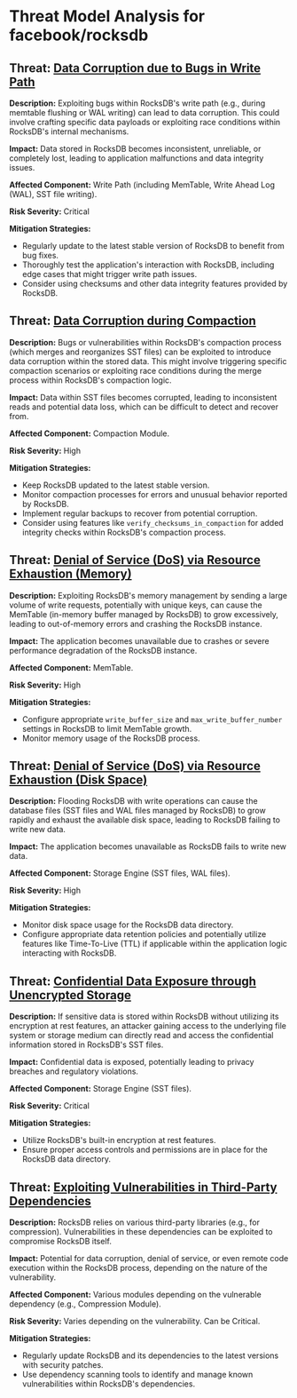 # Threat Model Analysis for facebook/rocksdb

## Threat: [Data Corruption due to Bugs in Write Path](./threats/data_corruption_due_to_bugs_in_write_path.md)

**Description:**  Exploiting bugs within RocksDB's write path (e.g., during memtable flushing or WAL writing) can lead to data corruption. This could involve crafting specific data payloads or exploiting race conditions within RocksDB's internal mechanisms.

**Impact:**  Data stored in RocksDB becomes inconsistent, unreliable, or completely lost, leading to application malfunctions and data integrity issues.

**Affected Component:**  Write Path (including MemTable, Write Ahead Log (WAL), SST file writing).

**Risk Severity:** Critical

**Mitigation Strategies:**
*   Regularly update to the latest stable version of RocksDB to benefit from bug fixes.
*   Thoroughly test the application's interaction with RocksDB, including edge cases that might trigger write path issues.
*   Consider using checksums and other data integrity features provided by RocksDB.

## Threat: [Data Corruption during Compaction](./threats/data_corruption_during_compaction.md)

**Description:** Bugs or vulnerabilities within RocksDB's compaction process (which merges and reorganizes SST files) can be exploited to introduce data corruption within the stored data. This might involve triggering specific compaction scenarios or exploiting race conditions during the merge process within RocksDB's compaction logic.

**Impact:**  Data within SST files becomes corrupted, leading to inconsistent reads and potential data loss, which can be difficult to detect and recover from.

**Affected Component:** Compaction Module.

**Risk Severity:** High

**Mitigation Strategies:**
*   Keep RocksDB updated to the latest stable version.
*   Monitor compaction processes for errors and unusual behavior reported by RocksDB.
*   Implement regular backups to recover from potential corruption.
*   Consider using features like `verify_checksums_in_compaction` for added integrity checks within RocksDB's compaction process.

## Threat: [Denial of Service (DoS) via Resource Exhaustion (Memory)](./threats/denial_of_service__dos__via_resource_exhaustion__memory_.md)

**Description:**  Exploiting RocksDB's memory management by sending a large volume of write requests, potentially with unique keys, can cause the MemTable (in-memory buffer managed by RocksDB) to grow excessively, leading to out-of-memory errors and crashing the RocksDB instance.

**Impact:** The application becomes unavailable due to crashes or severe performance degradation of the RocksDB instance.

**Affected Component:** MemTable.

**Risk Severity:** High

**Mitigation Strategies:**
*   Configure appropriate `write_buffer_size` and `max_write_buffer_number` settings in RocksDB to limit MemTable growth.
*   Monitor memory usage of the RocksDB process.

## Threat: [Denial of Service (DoS) via Resource Exhaustion (Disk Space)](./threats/denial_of_service__dos__via_resource_exhaustion__disk_space_.md)

**Description:**  Flooding RocksDB with write operations can cause the database files (SST files and WAL files managed by RocksDB) to grow rapidly and exhaust the available disk space, leading to RocksDB failing to write new data.

**Impact:** The application becomes unavailable as RocksDB fails to write new data.

**Affected Component:**  Storage Engine (SST files, WAL files).

**Risk Severity:** High

**Mitigation Strategies:**
*   Monitor disk space usage for the RocksDB data directory.
*   Configure appropriate data retention policies and potentially utilize features like Time-To-Live (TTL) if applicable within the application logic interacting with RocksDB.

## Threat: [Confidential Data Exposure through Unencrypted Storage](./threats/confidential_data_exposure_through_unencrypted_storage.md)

**Description:** If sensitive data is stored within RocksDB without utilizing its encryption at rest features, an attacker gaining access to the underlying file system or storage medium can directly read and access the confidential information stored in RocksDB's SST files.

**Impact:**  Confidential data is exposed, potentially leading to privacy breaches and regulatory violations.

**Affected Component:** Storage Engine (SST files).

**Risk Severity:** Critical

**Mitigation Strategies:**
*   Utilize RocksDB's built-in encryption at rest features.
*   Ensure proper access controls and permissions are in place for the RocksDB data directory.

## Threat: [Exploiting Vulnerabilities in Third-Party Dependencies](./threats/exploiting_vulnerabilities_in_third-party_dependencies.md)

**Description:** RocksDB relies on various third-party libraries (e.g., for compression). Vulnerabilities in these dependencies can be exploited to compromise RocksDB itself.

**Impact:**  Potential for data corruption, denial of service, or even remote code execution within the RocksDB process, depending on the nature of the vulnerability.

**Affected Component:**  Various modules depending on the vulnerable dependency (e.g., Compression Module).

**Risk Severity:** Varies depending on the vulnerability. Can be Critical.

**Mitigation Strategies:**
*   Regularly update RocksDB and its dependencies to the latest versions with security patches.
*   Use dependency scanning tools to identify and manage known vulnerabilities within RocksDB's dependencies.


